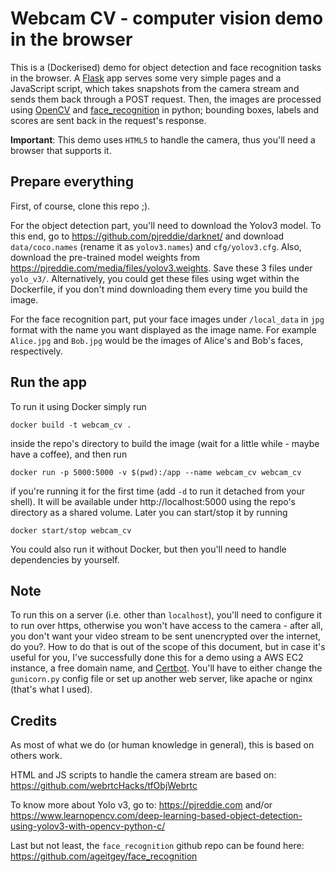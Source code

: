 # Webcam CV - computer vision demo in the browser

This is a (Dockerised) demo for object detection and face recognition tasks in the browser. A [Flask](http://flask.pocoo.org/) app serves some very simple pages and a JavaScript script, which takes snapshots from the camera stream and sends them back through a POST request. Then, the images are processed using [OpenCV](https://opencv.org/) and [face_recognition](https://github.com/ageitgey/face_recognition) in python; bounding boxes, labels and scores are sent back in the request's response.

**Important**: This demo uses `HTML5` to handle the camera, thus you'll need a browser that supports it.

## Prepare everything

First, of course, clone this repo ;).

For the object detection part, you'll need to download the Yolov3 model. To this end, go to https://github.com/pjreddie/darknet/ and download  `data/coco.names` (rename it as `yolov3.names`) and `cfg/yolov3.cfg`. Also, download the pre-trained model weights from https://pjreddie.com/media/files/yolov3.weights. Save these 3 files under `yolo_v3/`. Alternatively, you could get these files using wget within the Dockerfile, if you don't mind downloading them every time you build the image.

For the face recognition part, put your face images under `/local_data` in `jpg` format with the name you want displayed as the image name. For example `Alice.jpg` and `Bob.jpg` would be the images of Alice's and Bob's faces, respectively.

## Run the app

To run it using Docker simply run
```
docker build -t webcam_cv .
```
inside the repo's directory to build the image (wait for a little while - maybe have a coffee), and then run
```
docker run -p 5000:5000 -v $(pwd):/app --name webcam_cv webcam_cv
```
if you're running it for the first time (add `-d` to run it detached from your shell). It will be available under http://localhost:5000 using the repo's directory as a shared volume. Later you can start/stop it by running
```
docker start/stop webcam_cv
```

You could also run it without Docker, but then you'll need to handle dependencies by yourself.

## Note

To run this on a server (i.e. other than `localhost`), you'll need to configure it to run over https, otherwise you won't have access to the camera - after all, you don't want your video stream to be sent unencrypted over the internet, do you?. How to do that is out of the scope of this document, but in case it's useful for you, I've successfully done this for a demo using a AWS EC2 instance, a free domain name, and [Certbot](https://certbot.eff.org/). You'll have to either change the `gunicorn.py` config file or set up another web server, like apache or nginx (that's what I used).

## Credits

As most of what we do (or human knowledge in general), this is based on others work.

HTML and JS scripts to handle the camera stream are based on:
https://github.com/webrtcHacks/tfObjWebrtc

To know more about Yolo v3, go to:
https://pjreddie.com
and/or
https://www.learnopencv.com/deep-learning-based-object-detection-using-yolov3-with-opencv-python-c/

Last but not least, the `face_recognition` github repo can be found here:
https://github.com/ageitgey/face_recognition
